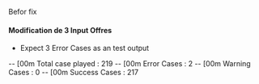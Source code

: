 Befor fix

#### Modification de 3 Input Offres 
  - Expect 3 Error Cases as an test output

-- [00m Total case played : 	219
-- [00m Error Cases       : 	2
-- [00m Warning Cases     : 	0
-- [00m Success Cases     : 	217
